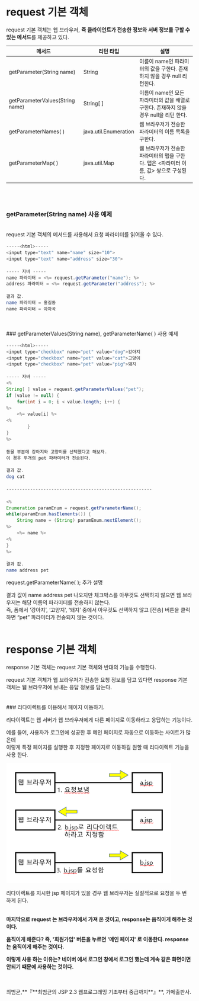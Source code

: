 # request 기본 객체

request 기본 객체는 웹 브라우저, **즉 클라이언트가 전송한 정보와 서버 정보를 구할 수 있는 메서드**를 제공하고 있다.

| 메서드 | 리턴 타입 | 설명 |
| --- | --- | --- |
| getParameter(String name) | String | 이름이 name인 파라미터의 값을 구한다. 존재 하지 않을 경우 null 리턴한다. |
| getParameterValues(String name) | String[ ] | 이름이 name인 모든 파라미터의 값을 배열로 구한다. 존재하지 않을 경우 null을 리턴 한다. |
| getParameterNames( ) | java.util.Enumeration | 웹 브라우저가 전송한 파라미터의 이름 목록을 구한다. |
| getParameterMap( ) | java.util.Map | 웹 브라우저가 전송한 파라미터의 맵을 구한다. 맵은 <파라미터 이름, 값> 쌍으로 구성된다. |

<br/>
<br/>

### getParameter(String name) 사용 예제
<br/>request 기본 객체의 메서드를 사용해서 요청 파라미터를 읽어올 수 있다.
```java
-----<html>-----
<input type="text" name="name" size="10"> 
<input type="text" name="address" size="30"> 

----- 자바 -----
name 파라미터 = <%= request.getParameter("name"); %>
address 파라미터 = <%= request.getParameter("address"); %>

결과 값.
name 파라미터 = 홍길동
name 파라미터 = 아차곡
```


<br/>
<br/>
### getParameterValues(String name), getParameterName( ) 사용 예제

```java
-----<html>-----
<input type="checkbox" name="pet" value="dog">강아지 
<input type="checkbox" name="pet" value="cat">고양이
<input type="checkbox" name="pet" value="pig">돼지

----- 자바 -----
<%
String[ ] value = request.getParameterValues("pet");
if (value != null) {
	for(int i = 0; i < value.length; i++) {
%>
	<%= value[i] %>
<%
		}
}
%>		

동물 부분에 강아지와 고양이를 선택했다고 해보자.
이 경우 두개의 pet 파라미터가 전송된다.

결과 값.
dog cat

-------------------------------------------------------

<%
Enumeration paramEnum = request.getParameterName();
while(paramEnum.hasElements()) {
	String name = (String) paramEnum.nextElement();
%>
	<%= name %>
<%
}
%>

결과 값.
name address pet
```

 request.getParameterName( ); 추가 설명

결과 값이 name address pet 나오지만 체크박스를 아무것도 선택하지 않으면 웹 브라우저는 해당 이름의 파라미터를 전송하지 않는다. <br/>즉, 폼에서 ‘강아지’,  ‘고양지’,  ‘돼지’ 중에서 아무것도 선택하지 않고 [전송] 버튼을 클릭하면 “pet” 파라미터가 전송되지 않는 것이다.
<br/>
<br/>
# response 기본 객체

response 기본 객체는 request 기본 객체와 반대의 기능을 수행한다.

request 기본 객체가 웹 브라우저가 전송한 요청 정보를 담고 있다면 response 기본 객체는 웹 브라우저에 보내는 응답 정보를 담는다.
<br/>
<br/>
<br/>### 리다이렉트를 이용해서 페이지 이동하기.

리다이렉트는 웹 서버가 웹 브라우저에게 다른 페이지로 이동하라고 응답하는 기능이다.

예를 들어, 사용자가 로그인에 성공한 후 메인 페이지로 자동으로 이동하는 사이트가 많은데 <br/>이렇게 특정 페이지를 실행한 후 지정한 페이지로 이동하길 원할 때 리다이렉트 기능을 사용 한다.

![이미지](/programming/img/사진3.PNG)

리다이렉트를 지시한 jsp 페이지가 있을 경우 웹 브라우저는 실질적으로 요청을 두 번 하게 된다.
<br/>
<br/>

**마지막으로**
**request 는 브라우저에서 가져 온 것이고, response는 움직이게 해주는 것이다.**

**움직이게 해준다? 즉, '회원가입' 버튼을 누르면 '메인 페이지' 로 이동한다. response는 움직이게 해주는 것이다.**

**이렇게 사용 하는 이유는? 네이버 에서 로그인 창에서 로그인 했는데 계속 같은 화면이면 안되기 때문에 사용하는 것이다.**

<br/>
<br/>
최범균,**『**최범균의 JSP 2.3 웹프로그래밍 기초부터 중급까지**』**, 가메출판사.
